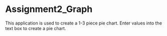 # Assignment2_Graph

This application is used to create a 1-3 piece pie chart. 
Enter values into the text box to create a pie chart.
